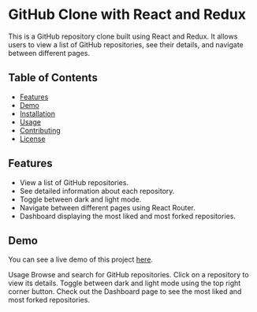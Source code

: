 # GitHub Clone with React and Redux

This is a GitHub repository clone built using React and Redux. It allows users to view a list of GitHub repositories, see their details, and navigate between different pages.

## Table of Contents

- [Features](#features)
- [Demo](#demo)
- [Installation](#installation)
- [Usage](#usage)
- [Contributing](#contributing)
- [License](#license)

## Features

- View a list of GitHub repositories.
- See detailed information about each repository.
- Toggle between dark and light mode.
- Navigate between different pages using React Router.
- Dashboard displaying the most liked and most forked repositories.

## Demo

You can see a live demo of this project [here]([https://your-demo-link.com](https://github-clone-two.vercel.app/)).

Usage
Browse and search for GitHub repositories.
Click on a repository to view its details.
Toggle between dark and light mode using the top right corner button.
Check out the Dashboard page to see the most liked and most forked repositories.
